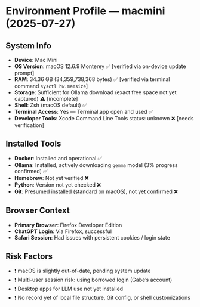 # Environment Profile — macmini (2025-07-27)

## System Info
- **Device**: Mac Mini
- **OS Version**: macOS 12.6.9 Monterey ✅ [verified via on-device update prompt]
- **RAM**: 34.36 GB (34,359,738,368 bytes) ✅ [verified via terminal command `sysctl hw.memsize`]
- **Storage**: Sufficient for Ollama download (exact free space not yet captured) ⚠️ [incomplete]
- **Shell**: Zsh (macOS default) ✅
- **Terminal Access**: Yes — Terminal.app open and used ✅
- **Developer Tools**: Xcode Command Line Tools status: unknown ❌ [needs verification]

## Installed Tools
- **Docker**: Installed and operational ✅
- **Ollama**: Installed, actively downloading `gemma` model (3% progress confirmed) ✅
- **Homebrew**: Not yet verified ❌
- **Python**: Version not yet checked ❌
- **Git**: Presumed installed (standard on macOS), not yet confirmed ❌

## Browser Context
- **Primary Browser**: Firefox Developer Edition
- **ChatGPT Login**: Via Firefox, successful
- **Safari Session**: Had issues with persistent cookies / login state

## Risk Factors
- ❗ macOS is slightly out-of-date, pending system update
- ❗ Multi-user session risk: using borrowed login (Gabe’s account)
- ❗ Desktop apps for LLM use not yet installed
- ❗ No record yet of local file structure, Git config, or shell customizations
